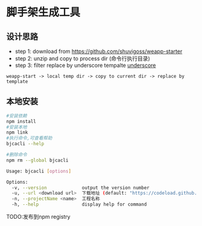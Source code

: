 # 脚手架生成工具

## 设计思路
* step 1: download from https://github.com/shuvigoss/weapp-starter
* step 2: unzip and copy to process dir (命令行执行目录)
* step 3: filter replace by underscore tempalte [underscore](https://underscorejs.bootcss.com/#template)


`weapp-start -> local temp dir -> copy to current dir -> replace by template` 

## 本地安装
``` bash
#安装依赖
npm install 
#安装本地
npm link
#执行命令,可查看帮助
bjcacli --help

#删除命令
npm rm --global bjcacli

Usage: bjcacli [options]

Options:
  -v, --version             output the version number
  -u, --url <download url>  下载地址 (default: "https://codeload.github.com/shuvigoss/weapp-starter/zip/master")
  -n, --projectName <name>  工程名称
  -h, --help                display help for command
```

TODO:发布到npm registry
